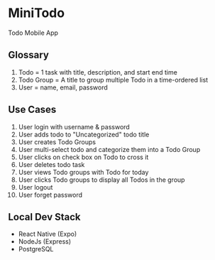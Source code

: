 # MiniTodo
Todo Mobile App 

## Glossary
1. Todo = 1 task with title, description, and start end time
2. Todo Group = A title to group multiple Todo in a time-ordered list
3. User = name, email, password

## Use Cases
1. User login with username & password
2. User adds todo to "Uncategorized" todo title
3. User creates Todo Groups
4. User multi-select todo and categorize them into a Todo Group
5. User clicks on check box on Todo to cross it
6. User deletes todo task
7. User views Todo groups with Todo for today
8. User clicks Todo groups to display all Todos in the group
9. User logout
10. User forget password

## Local Dev Stack
* React Native (Expo)
* NodeJs (Express)
* PostgreSQL

